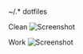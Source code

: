 ~/.* dotfiles

Clean
![Screenshot](https://github.com/localizator/dotfiles/raw/master/screenshot.png "screenshot")

Work
![Screenshot](https://github.com/localizator/dotfiles/raw/master/screenshot2.png "screenshot")